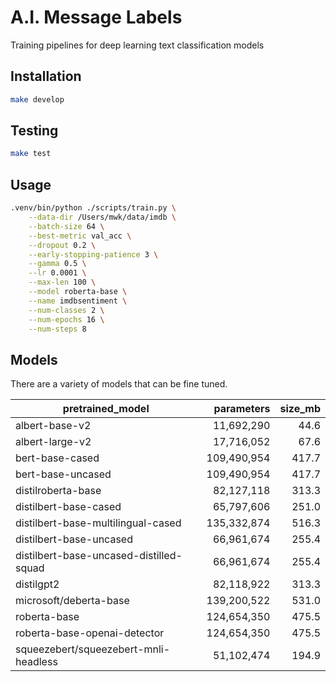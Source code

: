 # A.I. Message Labels

Training pipelines for deep learning text classification models

## Installation

```bash
make develop
```

## Testing

```bash
make test
```

## Usage

```bash
.venv/bin/python ./scripts/train.py \
    --data-dir /Users/mwk/data/imdb \
    --batch-size 64 \
    --best-metric val_acc \
    --dropout 0.2 \
    --early-stopping-patience 3 \
    --gamma 0.5 \
    --lr 0.0001 \
    --max-len 100 \
    --model roberta-base \
    --name imdbsentiment \
    --num-classes 2 \
    --num-epochs 16 \
    --num-steps 8
```


## Models

There are a variety of models that can be fine tuned.

| pretrained_model                          |   parameters |   size_mb |
|-------------------------------------------|-------------:|----------:|
| albert-base-v2                            |   11,692,290 |      44.6 |
| albert-large-v2                           |   17,716,052 |      67.6 |
| bert-base-cased                           |  109,490,954 |     417.7 |
| bert-base-uncased                         |  109,490,954 |     417.7 |
| distilroberta-base                        |   82,127,118 |     313.3 |
| distilbert-base-cased                     |   65,797,606 |     251.0 |
| distilbert-base-multilingual-cased        |  135,332,874 |     516.3 |
| distilbert-base-uncased                   |   66,961,674 |     255.4 |
| distilbert-base-uncased-distilled-squad   |   66,961,674 |     255.4 |
| distilgpt2                                |   82,118,922 |     313.3 |
| microsoft/deberta-base                    |  139,200,522 |     531.0 |
| roberta-base                              |  124,654,350 |     475.5 |
| roberta-base-openai-detector              |  124,654,350 |     475.5 |
| squeezebert/squeezebert-mnli-headless     |   51,102,474 |     194.9 |
